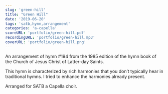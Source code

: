 ```yaml
---
slug: 'green-hill'
title: "Green Hill"
date: '2019-06-20'
tags: 'satb,hymn,arrangement'
categories: 'a-capella'
scoreURL: 'portfolio/green-hill.pdf'
recordingURL: 'portfolio/green-hill.mp3'
coverURL: 'portfolio/green-hill.png'
---
```

An arrangement of hymn #194 from the 1985 edition of the hymn book of the Church of Jesus Christ of Latter-day Saints.

This hymn is characterized by rich harmonies that you don’t typically hear in traditional hymns. I tried to enhance the harmonies already present.

Arranged for SATB a Capella choir.